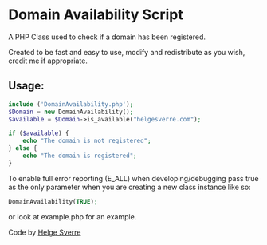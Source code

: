 Domain Availability Script
===================

A PHP Class used to check if a domain has been registered.

Created to be fast and easy to use, modify and redistribute as you wish, credit me if appropriate.


## Usage:

```php
include ('DomainAvailability.php');  
$Domain = new DomainAvailability();
$available = $Domain->is_available("helgesverre.com");

if ($available) {
    echo "The domain is not registered";
} else {
    echo "The domain is registered";
}
```

To enable full error reporting (E_ALL) when developing/debugging pass true as the only parameter when you are creating a new class instance like so:

```PHP
DomainAvailability(TRUE);
``` 
or look at example.php for an example.

Code by [Helge Sverre](https://helgesverre.com)
